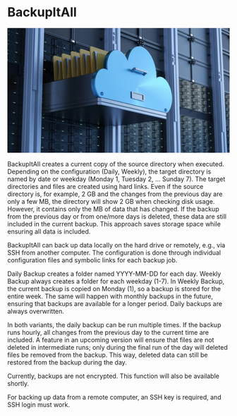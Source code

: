 # BackupItAll

![BackupItAll](images/IMG_9569.webp)

BackupItAll creates a current copy of the source directory when executed. Depending on the configuration (Daily, Weekly), the target directory is named by date or weekday (Monday 1, Tuesday 2, ... Sunday 7). The target directories and files are created using hard links. Even if the source directory is, for example, 2 GB and the changes from the previous day are only a few MB, the directory will show 2 GB when checking disk usage. However, it contains only the MB of data that has changed. If the backup from the previous day or from one/more days is deleted, these data are still included in the current backup. This approach saves storage space while ensuring all data is included.

BackupItAll can back up data locally on the hard drive or remotely, e.g., via SSH from another computer. The configuration is done through individual configuration files and symbolic links for each backup job.

Daily Backup creates a folder named YYYY-MM-DD for each day. Weekly Backup always creates a folder for each weekday (1-7). In Weekly Backup, the current backup is copied on Monday (1), so a backup is stored for the entire week. The same will happen with monthly backups in the future, ensuring that backups are available for a longer period. Daily backups are always overwritten.

In both variants, the daily backup can be run multiple times. If the backup runs hourly, all changes from the previous day to the current time are included. A feature in an upcoming version will ensure that files are not deleted in intermediate runs; only during the final run of the day will deleted files be removed from the backup. This way, deleted data can still be restored from the backup during the day.

Currently, backups are not encrypted. This function will also be available shortly.

For backing up data from a remote computer, an SSH key is required, and SSH login must work.
